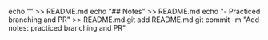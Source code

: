 echo "" >> README.md
echo "## Notes" >> README.md
echo "- Practiced branching and PR" >> README.md
git add README.md
git commit -m "Add notes: practiced branching and PR"
